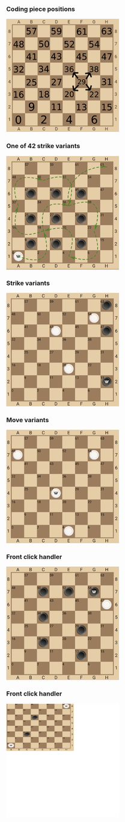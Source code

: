 ### Coding piece positions ###
<img height="300" src="https://raw.githubusercontent.com/ClassicDP/checkers_core/master/img/1.png" width="300"/>

### One of 42 strike variants ###
<img height="300" src="https://raw.githubusercontent.com/ClassicDP/checkers_core/master/img/2.png" width="300"/>

### Strike variants ###
<img height="300" src="https://raw.githubusercontent.com/ClassicDP/checkers_core/master/img/3.png" width="300"/>

### Move variants ###

<img height="300" src="https://raw.githubusercontent.com/ClassicDP/checkers_core/master/img/4.png" width="300"/>

### Front click handler ###

<img height="300" src="https://raw.githubusercontent.com/ClassicDP/checkers_core/master/img/5.png" width="300"/>

### Front click handler ###

<img height="300" src="https://raw.githubusercontent.com/ClassicDP/checkers_core/master/img/6.png" width="300"/>
